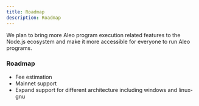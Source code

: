 ```yaml
---
title: Roadmap
description: Roadmap
---
```


We plan to bring more Aleo program execution related features to the Node.js ecosystem and make it more accessible for everyone to run Aleo programs. 

### Roadmap
* Fee estimation
* Mainnet support
* Expand support for different architecture including windows and linux-gnu
